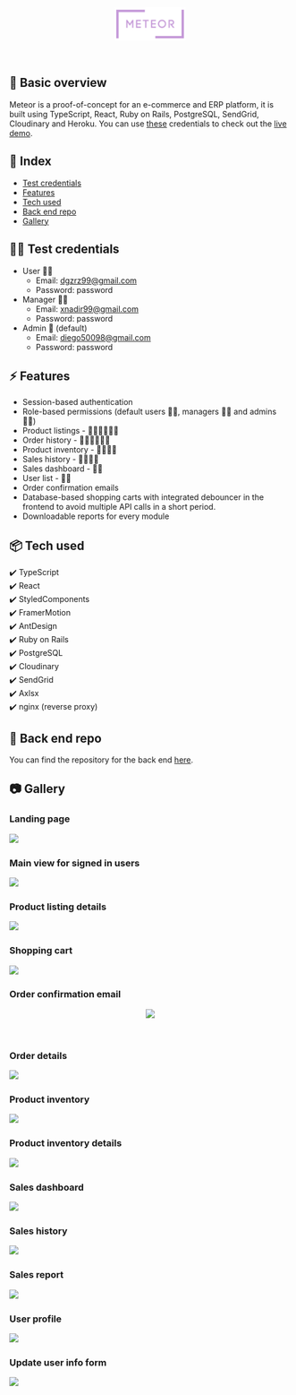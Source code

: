 <br>
<br>
<p align="center"><img width=25% src="https://github.com/rmzNadir/meteor-front/blob/main/src/assets/images/meteor.png"></p>
<br>

## :memo: Basic overview
Meteor is a proof-of-concept for an e-commerce and ERP platform, it is built using TypeScript, React, Ruby on Rails, PostgreSQL, SendGrid, Cloudinary and Heroku. You can use [these](#mage_man-test-credentials) credentials to check out the [live demo](https://meteor-erp-app.herokuapp.com/).

## :ledger: Index

- [Test credentials](#mage_man-test-credentials)
- [Features](#zap-features)
- [Tech used](#package-tech-used)
- [Back end repo](#link-back-end-repo)
- [Gallery](#camera-gallery)

## :mage_man: Test credentials

- User 🙍‍♂️
  - Email: dgzrz99@gmail.com
  - Password: password
- Manager 👨‍💼
  - Email: xnadir99@gmail.com
  - Password: password
- Admin 🧙‍ (default)
  - Email: diego50098@gmail.com
  - Password: password

## :zap: Features

- Session-based authentication
- Role-based permissions (default users 🙍‍♂️, managers 👨‍💼  and admins 🧙‍♂️)
- Product listings - 🙍‍♂️👨‍💼🧙‍♂️
- Order history - 🙍‍♂️👨‍💼🧙‍♂️
- Product inventory - 👨‍💼🧙‍♂️
- Sales history - 👨‍💼🧙‍♂️
- Sales dashboard - 🧙‍♂️
- User list - 🧙‍♂️
- Order confirmation emails
- Database-based shopping carts with integrated debouncer in the frontend to avoid multiple API calls in a short period.
- Downloadable reports for every module


##  :package: Tech used
✔️ TypeScript <br>
✔️ React <br>
✔️ StyledComponents <br>
✔️ FramerMotion <br>
✔️ AntDesign <br>
✔️ Ruby on Rails <br>
✔️ PostgreSQL <br>
✔️ Cloudinary <br>
✔️ SendGrid <br>
✔️ Axlsx <br>
✔️ nginx (reverse proxy) <br>

## :link: Back end repo

You can find the repository for the back end [here](https://github.com/rmzNadir/meteor-back).

##  :camera: Gallery

### Landing page
<img src="https://lh3.googleusercontent.com/fife/AAWUweVuW2ypYSyOylZQFya-PGA4KuQDhcWfmP6QKj8S8w2YOCzitZL4CSMmhLrFNh320ZN5E6G-UuwJT0m0dcAgf0HSiR2PWS3UcPrn__w9aARK6nanYrk0LbS5MZ6mG6M-d89hE6yAGLBQ_RIFaje5sfr8QqPR32V0XYhwRGQUNkPsodbglACnuQJpKP-mOIB6WKpE3zk86FU405DKr4wftXS_rZXT59Xe1ju5RV0JgRZ5DvqRMmd7eEtNphvSE4sVgYXchDJ_QX73_z8ovZIriuHVyajVVw8A8wvV6vZ9eo7a4mjT14vp7hPIN4ZgzmsU-WbYitZWkHHEmzOcXj8NPkKml90R4Vg0MMngBImHGK9eBcwwf4q1YI1MP_4lXRmBBK86kJRLAgYZHzva_FLxQ_i5J-Yw3lCwFM5kgbwJKY0kB7kcsJMjLdc5dyQAuNxxrKBHmGBFH9pfdbvqeFJ6s_YfgGG2RAS8m0K_UToGe9HPfXiHkSqpDeZVQ8aRs8pHlbe0-DYuorX678avTNI2xNeaX35JZjPbKhXC0CV95cRL1zUkmyHwdV1GwObVGDab7Ei7xOI9hV1U6ePfBv_rnmmWEB3apTsUHgoLptD6gij3nqPdj-MRN-uTIYuXY-j2cWEIgjZ4hdc_k4oERbjzehMIzQYgsh-OkNTKkzt7rWv3eYQ3v8uMLWNzX0FGe7QKf-vvb6Yl2bOeQWswe8o3ShSijim5fPolJMM=w1776-h1297-ft">
<br>

### Main view for signed in users
<img src="https://lh3.googleusercontent.com/fife/AAWUweVsnqC1yBYX3PxCm0XLitPmCsfyNfV0bAplQswLGX_4aKKfyMrHhDF0rMGb8t2pk3odFkYA22JZBDoxzj6qcJRO-7_P1XuKi6itMLSwr1XaZUuSj_FEmvlguIZaERNl7YhpskVNdTfs8fzASaazjzyEM8iP3pVbOOFJrT7QezI2mmhrMU0DgxZKVQdhWLGzh0SOR8K3D8WWYZkpehzKCOsIXqy4o5lXLmAaDOpVI2-DK9-fYaBTCasdYp5U5-bhdXHCJ6rGGS4aPOfbpR0eaDqH6oAoT8LfZe-_Ue_jQiSCoiNSXV_GUYEkuTJt5oHKmQcDbhMsGQL8rAyl10RLTZ6WbzuB3RDeM-R--2d0IsJb6QLloc5ibq7vp4QwYvYv-T1Jg0100q9yfuWvA-JYU4DPsLu41Uc33n5mq28ni17VpP5CBTno5IpmeJSAY3WivvoEd4363yKrEof6E9SXCIlsWXbnOY7eAYyUmosBIriMvuu4J_OzBOPFcYyiLGpUp_II21fxsiOxTqaoDDaZrifau087i6ioqs837JQqRBMbczE9vX2oBk_KzkS6JkFRPxeynwSRKAwKKSIzXKCxXjPixsjUAc43wPcATsRHLyOuUPTodiTGdnRTTE6Z1EO3vZ3SWG5SGdTc1jTg96k-zpp_7P0Yn5ry0SMLwTFC4PaZNVQxI9TgVQeruPjdEnFcIuRIZSHNgSvMm5sie9o_JUW_ISMGw189CfE=w1776-h1297-ft">
<br>

### Product listing details
<img src="https://lh3.googleusercontent.com/fife/AAWUweWSFEcjMJg6SdxkCNm3tyZlhJRuLEEQJAKVQRTjtoY-m1-J6afsXpSpm9beKqjk0xurz5ds3zGC4I2gMXTAWdvcdvFEdJxGHPr2_kIJwg7xS3_n3PblfKSSyVk92US7-ok_isTZ7FdUE9grlAuAUA4_cJv-6b8gB7RgqAkc17W947JfYiqrTAR6GsAJV0EAJNGdBpUQs7gE9MLnFPszAFExB-d2UGMhaASFYDa7JdE7GO22Yq-04gL6FOBAQhx8NG5y7nLO2sAFqwzpn3HACRz-6xooI1OCZMYeI1DR7CX-jLuLRu5FV7KRPkalnyoJql74S_rTAGGPKkmI4yEBzusjjMa9SjS08j4jpSbL3F-MxSV-8VQrU4BQSthx1tYg6KBeONVIznkWeAHLlEdIJ0v1vuVytMnptW04O7Jo5uJAz5GXRAU7jQPRzYrnG4tFSEfYh71Xc7P-wUjdWUf6L58vjaNGU-9gcCNjZvc2VCR3r6FnncdFTVRCUL_5iI0_wEsoLLv1qGCFc1ZbqDrwx8KEWbEppgW5y1P2-3H-dcW2pGCrC-PR60YOwCrOjaWeHLC758uYdnXEN3sLDJJURtEKoR6BKaWpR9e5oabepXf6YBU5Bd9YYS23F4Ye3-KYajI_kIVxEfx46f3uLwLzwlmPU7FKREUAVi6ZNIJVlCMKxZs-P2nZPuyglG89Cfs_jd6XNOswJOpFgmGsO4LWB_ROrOrerjcJRh0=w1776-h1297-ft">
<br>

### Shopping cart
<img src="https://lh3.googleusercontent.com/fife/AAWUweUjAr-H_2DnJec2_Ho7C6QF30knocsSqVmAOQDV6T1hc5wyYgOMT9yUxbnwY3XPmWWS_jG1oQrSoL3C0gTqtvozMRAqffpmZwncuyF3olREzudR4Do_3dNLEmRXu4rSLLMFCclr193MVEMAF3MvKV967h4_MYchMpcGMV8YnRVh9gHtDqYTwCiiT5S_XeoaOfdQGZ6bTMn3wus_sRunNxe0LdmxLkcpkRda4wjeOHXQI-Q7WR5gmbV769yVO_QseKd85AYAy5iIDmgjDMGMxuxBEV91s-nJXzeUBtM8RmznL1FtCSPr_B8qA6wZudNg_VaDy7dskebb5UbPP0acWCc8rrpP-8DlFcQMGN5nCRjLEa8d5YRCktC0FYNq9dtCiTlcmJ0i7UdN195-AcSdSmw9WXuFQxiPrmRFEC-shsZJUB9a0vXcZPmGKMgMGxr8vPfcJ11DkEzau9gf7p633rmClX3-T32lTBc05IdGMIff8uhcZFD5o-AB_Wyqu8gnfGsp3q3ESJVmfpFaqSTAwH0t2fGHZl5w9PkawbvAynadDqJcnfcU-0zo6oIVB2u7eLcLkvSJikK73r2Vmq764aMjZWoEkrhvlBgb8QbVae1dEORSCRFSLt14kjf_wuV_tFuHNgbvXaTWR7MWkOSM6XQv3_ebBj0oLhNhfMy7PSgLqC5jfkgeSV0wshEH9jKlIEVMq5yvQjBTz4WLOTz5r-J7C1bafY2RQpY=w1776-h1297-ft">
<br>

### Order confirmation email
<p align="center">
<img src="https://lh3.googleusercontent.com/fife/AAWUweVdHBaI3RnCqeaEybMXJyw5W_5RmW55PyvsjUOchcLkzSAofJ_U0OQjDjMuhj_7szuJE1AxedGUJZI90xq0EzFfZvuqSpJxrmGnNjLeiKdl0Z7o1ObX2eXqhkBbNi3xT_LxUn0ureryTAgeBPcAXLz3R94oYBmyBG9L03DfeAIyOtgkJ-uFMQ1oUc5GdfaT9Uyel5jlpSQJHuOWsgTfgDPtFrckbmoGumrCPaXJlvGlmAbbBc__7OoqJ5nyTPMfGtAKl7BlwfYloCs0LiH9KhWmOyzVQSvynw6nJfw7PPlQhX3R8xZ4CeUgHJl4hutxCbT-lQXh1UqPnrCzMu78TDLUfk3deZOkDHiaDvHbkDbK5mB9lqZu9U_q-1QThgknyepqBVwz0KCXWGr2Mxw-iR4cYdGVNIFQPBlhzgVwSghGCK1d9zCaZrDa6Mls56yNwV0j1y9A1Levyyp4-6vG3a4CDWJ4vWNd6cPnlSmiHrgAN0Ex-HcOElrwMazbEuRPGQ7zBCVCP1MTxY_MvGK3a6MsaV_T4TAcJgIWjQlbP6SBfWVO19tx0-fUrcxps9BJFyAMJBCefW0qYyvybTWXW4UhYz8Q-rKY0RZwDW_jfINVFG70flsvF_2VkYuymtHnUSyCfSbwSvEMZYshJdm2h7v922161tHBaQHZiu99HP1EZHda7D4EbA5EPG-MfEeNEeRxZSDFD8jQpz-w66YatYf6HlHenIaMcps=w1776-h1297-ft">
</p>
<br>

### Order details
<img src="https://lh3.googleusercontent.com/fife/AAWUweUupERv8Y8Y7NGImoJcs5AU2pmjVtVo87gRLbH9wt-GTT7BX06KZp23fqc04l-NO3SvGaIZyorQFyQtmDQfou0SXuPHDj4eIAytVicOHQV5uk_ek5C3yDn7DyJhKbpTswtHJhOH8C2f4pg_sO_fm7onYSVcyjRBnznbrp8zitXPpbhFeBZjPbfPHc21DiPbp7ImAs3qFgNjUsvFmJjZBPRXD2nFi0NQOWCzVzk3E9GV0OnfaxOHQ0rkIRyrSgiHAzUIqL5lN9aKliMw4qMEZhcNOJM7nVnoHlVrwcqjPbLkfcg1Cc9bkZfcEh1Gtg8_64CVua-oQ7jebG6HUZo9Nd7ErJAGDO68V-xqUvUIlV7Lar15Dwa1m5m0EzWrCeetmjITbOIhEmN9qmsfVPl2UNCyPKQPPti0dTy35beQ8hzxs-TvkjZ3_8XyKEtkU4y7wSSoi37fi_oamKhP4wPphTIhg0TVnuDSVibdGHqDjgTpLneC6WjAl7SU_LF425iHRtEA9gjXYJIWkbmRuQrVB962x5BhjvUjinVZ7L5JxmSrkHpOpxD1gE18LxzV9J1jacrjBonENwEXIf3j3EzI4eLIL69Djys2D8dshaHo7lYOLzpkomWxLGMBJQ9bQyre48-XQgaOx5pU8arEVoxr_2IE1KJI7XPHgFYOdYsPgp5GPz7J5Ys7jpENUpCoARnxRZkE38SMFO0VnPWEiRRE1_oSSqiVESmRoHA=w1776-h1297-ft">
<br>

### Product inventory
<img src="https://lh3.googleusercontent.com/fife/AAWUweWn8sp64mq7f-G9-AYhTgp7ZPTkxd52IhBzc1n5DAsPb-5l8JWwQgYSmXyf5PtHxJOtyW6d_asZSdE39CerQCV9P8LwPAKxPA_zsBUTdecVtI_ahTANodLdd1fnLV5IHjeLLziq0cc0sqgbRIoxo0qb2qAgEAnqKSQAueZggkhGUUyfF_TEwsRIOYeGfq-13o5eKzJBN_h3Im9IRknScEYMh_555rulZvyY-RT26hB5YBdDt3iXZs9cDcOetPYrb4abcT4vyPSnu2uhu5hdniL4FKdOEWJxq1LeT2SZ-g7IZzvBgin_kcHWejHAffaseqfx__4IRENXu7lfwtcGuno3aC82BhJvICyej46rCAu0LmK7Hryv0DW7KpUr_kJ4d4V6avY_4LCj7cko3ED2oaHVZYqF2Z0UVvYQ-JSyy-pgo2pMyIzVsoyVp1wXAMS-mSAVWMqEHhXDF-wmZx8j11Mn2ER8JNRUlVu1V1hcUvfPKnDKL7vVXN5n3cqIjvNlxN5Zbm8Ti7r_-4xcULNiufqN7ZIMeUPuSWmqyiNcHdzwkt42d9kCQjbFwRydQT4Jk3uE6Fq7aFng4ALy5qsJpkSyzOYWMCWH5ry9yS4ZuYoJ4i62Ll3DOwwinVQeMeDqxHuLrIeWx0Onl7h2N0iTcWUzEr4k90AwHAJjU52Z31FHOZFPAkSi_vNfCJgNH4quA56Qo59WZ-sfQMtBYS34OGXFJjRiMLdFaAg=w1776-h1297-ft">
<br>

### Product inventory details
<img src="https://lh3.googleusercontent.com/fife/AAWUweWykfjlvFADWqdYpJj1oClHpw_AwLqfkml3_OymSDxvfQZqrTQunxB4Lk_t-0dqZIm-OfesJVo6WQ_Vkdh9QlEN-9Ds_xrJABlQThMFoaJOLoDKWqq9MRyP-xoFg0x6DmamV1apGs9hx3bYpnEOo8_HzMjtzOM05ZP-Cq7AtHtOnxTly8IOHtqlNSArfyeLBadlBCncvlDW0JXT9MsZm-sX5sVjufMCzTDyoiroB2RUU9RDHitOO6uRwFUC5xuGxUn_J6sKPUsYbAvj6Q-vvvORPMAkBedsIB4CXcf5tfzKE-J9o2QkQIHvDZY5M9xad-2QlQ4YPiOKo-zYgGx_BVYR0EGe9rIRndBaRcFIYHwITFPK7bzoixDDLocQkK5wXUZd_Ri5dS5gaOecVspnauxHPJUdnl_uSm88f01BY5y61dPC0kf6G5Hh7cX0vrIUPoYhCOR2QfSoHdx23ckimhMqE3SlYRSXZWkl2n1Ry9oqLGS6Vx3OhXVTzmDLXGIm_pEixuMf2QN_SQhpvIrITgrVkQMrzFPpIw_cLgHdsIV_iepSrwwT_Mfye44DGqfnMGS09eK1rvfuN5tQ_WwtBJwRo6tVEa5bMG13f7crO2X_3sgY-9UMMKqKbwq6sM73_5i7s2qrSo-gXJH-Uu-EkPwN9MESDsNcoRy67FO6gKs-hZdrJiuCgaUn5nRGox_aFrOkf2ZrjZAjIfAuMnuStV5wfZwp2ygsGu8=w1776-h1297-ft">
<br>

### Sales dashboard
<img src="https://lh3.googleusercontent.com/fife/AAWUweXGHGNXB6nE_lYomTXgazvD-00d_FJijD0mMD1IYasV7aMBOTWJaWBE6U94IoM46J-9UGEXpqLaTH0uDM6T4y3ofLWGBXjdQu8ujjt-HX9TbyOfRJOGP8ZW_XcIO-e7p4o3dk-i4LxHVRVQBNhFj0C-ScbRkg2-UD2UvKTtKbdXdZnoZjCw4iB_hwtOkTMUBS77jbMA2xzBVo2yCRUye9V1BW8RIs_3nAKIbclCVYwD9prwhG_iWwH5JGA83FDcvx5igvq0j7ZxZTB9wT2Pz1np3RtPaUkQT7Zq2F7ar83ps5Cbr-1-E5DZ65OZOLAULT-Y-qEhvYPj4EHuN6W4hG6rPsxQ2EDSSsc2LUMpAQ1b9mJrs5L_bt8zWRadyV5krwv6Z7zU-xJ1-TNQzpT15HdqZcMaDJiVpnWxQQKM1J-dsqgrWHYd9jsdvt7N50sD1WYtGDfsYWKdY6uqmHQGLYuIfUFMgWAHLxopoRk6H1Js6pPKgwHTlCli1ySQSK5bR5N2jPRJq6HHk4ZZ3x7HsxJ4LQVZ2vP31G3EMYd1KocmaLREeAYGg1_ABP-CQM8hgxz2zWDj6cJp46JTJt4MNQT5OGKwuVOWnbQyHZ4Q9bjGU-sXfpFbPyy0szZAIFlzzpO5Ed_8nOmSAZ86z0JO_IZn4Gx2ZV_5RR_w0lsnJyKQMf-YOhJWvPTIvOV5eeuwbMpZJEvaYHBgXGIxuISHqi1OO0EloyNV_0A=w2560-h1297-ft">
<br>

### Sales history
<img src="https://lh3.googleusercontent.com/fife/AAWUweWGaT6M4rmA8am1AK512Z5CqjPqQMxv5tYfGekA8euS6tG6vD-zCeB0JueKMFWkiCbFC7O_56y-mu99PKSgqbVOwSuTtYQ7dZsrB50ezhaxZSQIqkunV4pRMFTD1tjYnt8dB12AUl8lPeqEJ3mlj1VPBRJl9L3BcRJB8v1pEEisbW-QQlQRnw1PUNR4X9sKxoiqmesFO6mHnkKEl86EOevkJVxkl9GScw2OZWSM0uBHBdJh2uW1L7JcmeetpK3AEnoKf0d3KKw7c4ndYzw6yzIQE4AgwjETdsNgjWxIy9aYdVLR-uY763uT6q3EzXQbUXKuzpwXwBu1tiFFZhAS0DECSNpAqoraSlUED2vX9DFcCpUu2lV63l2ll4c7VZLHA6z4hZ2e1NYKkPz_Q6D877V_ENhy5i2VpHO5Eh7qt3sVzanHZkGWYIZNPQJvHXub37aTp8NaN5WyNcoVY5kIRspre5CEaMlQSpjQCChyUM7EkE8UUmYqw2WYNtPpCUlvUIcFeaG3Uu1lm220nGaR4Nl448tYmPCCF9WyJFxqpZN7dFPbvrE6b39UHb-nS7jUx8JH8cK5xR_mx2YxG4xTIDj6wDDxT5VewHjVFe4m80kJ-OtxDG0nfQa2Z9byXS0aLERjSwdXUICUmI9Lgzb1CzUnWv0EBA3zobXSHp_jmzPQDCVVD_gaXYUfFZqT3znejfYOIG3DLSx858Z8cwfB0wVaG1SpfWTJJec=w1776-h1297-ft">
<br>

### Sales report
<img src="https://lh3.googleusercontent.com/fife/AAWUweXjwlQ526tCKrCFNTrVF0TO3o8FEo8Uf0J6mUOEWFWJokUSQ8vztNHFBGnOOWdFoCkFEOllDXeLrWm9ziokRo6QWcq4h7ZxgaYBae_1pETCQ1frfBDoQlUjeVWyg5eP7ruv6uZA7M1TTSKpyv9zqLxav8R8duyvscyBbMX0fPj4nwWsUiRD7ITovCHWxnaO5CpQ7Ydo-1KtqONoInyusu0yqup_-wuAkoX9koMUQ8nflvcYhjxHo29RChqDoVUrdoqxsVRsCRTXQQPJcieIv4qB49v98tOZ_q0tfLgmHheMKOEo0Xe_yTsKGMaLTJKtY36WlemRtbfmDZqjbvScaqCsbE66qzTYjg-5CGrdDc3pvRZyE2TXHBLG5rZQRycOXPYOL9HeDypWtNxB0U0Kp3OjeUl5BP7hN0H-3W8izlphOsKUh9XLW6QcJuW2OE6hn3gilRKuaDG_WDH_Ftk5ZxK9Bbc9QV6Lndy5tAAU78BO1uGDgyvHdV7zf3WkwN-fwQ2k-271JM5GUQoZN9ZFRI3-Vl1CZahSotAx7esN2wfypoKkn0_SOOfQFT8OgOyrPVaV-fseO33E1cFpnIZO-Rh904K0rJR1XXZXiz9HZ8OePh8AoPffYvWtZS-rIrVOyNz-rVea09Oun9_iKT7J8XPnu7MwGIpcwc7CkUNiLRJ4cZNGcVK1oIH3E8JxFnxrsqABj3lVWpoSMH18rQONRhq2_Bd3O3NswC4=w1776-h1297-ft">
<br>

### User profile
<img src="https://lh3.googleusercontent.com/fife/AAWUweVrAFv2GRqocAqb86jIWCj9k5eA8e8gkCTGxzgxJ1ru7QiLgMXHwUfREtJVA3qwqaZccD_kaL8Df9ZB9hfEFtgwK2Uoql46T-MUV88Auf3BgR7tXNn1L2l1H0Gc6BevN_OmLtGj8QMMlC5lKY2uB4rXmabdXgjUJh_Yc0ZT0VkzI5sIvXkH0IvRvipusmNWCOh8RCKsLnhPOiil9_I6NDEkNqgYh4V7p5v1wdygFFYrJblDxJd4IR8l5zT91PMn5-YO0GKX5k2ZRtl43YuQdnzI4aU2sKhHGhu8Q2IQZH3l2t-jsLxV5gtwdvVpuEotRpaShUUuA9o6bCTNgIXpEz-89YFrX5_M4NRtWPW0l1VtbiFuQrdvxZN91j6BqPnZeVI-UJwWs_WIVPaAO5cQXHkXS8MuHm_-arGRhMfRnyBfxFEzFYHVx_jDcheMglMS6_47XxImQ77auYaYagYwfCrTBievdq-P-uaOhyFGhJbpzZLr7sN-zIdtg2NlwPXGEPaoDu6GQB3EKdUrBdRaZCYvW1N_G5FtYyZiL826kqdDYVSb52lMH8tFqtwv790IS4b5yfz7VvPdim6fsd9Q00WDPxSCifDzvQEIQiIW3ro_eAlN-3Pd0MEiTuJuEja-zxGR7T8-VnXNKfmNKeH2V2JB7fROog43xxmqwNR6ApqN3qyLFvupPlyjxCRPUVltTVF6MvQc8Ywq7Ifzr0SIRIQ1YbgRXp0NG3U=w1776-h1297-ft">
<br>

### Update user info form
<img src="https://lh3.googleusercontent.com/fife/AAWUweW0Kv6AaD1Rdn-JdglXLzP2kazituvG_EiPKqALcXix-eCOMX4H76qQtJ77kP8_ivXBcm0dV2nQ9FLaw_amO8eqzgljDjUiexiPRgRv0B1NiM4W_37ufiXY2JngP_B5uWGRRAFLfa5ZL2km1moqYZceHRRhDR_4f6uSOlGMD7LN_qn2hIGvdGr7Cok_LZKSEH0SgNZRN-uX2hfxZ_N13d0YC6Y22ybjS5mUX3Rn8joxSW3PWiga1FeF-UjXzqAOP3TZkfujQeeb64bBqwLizaEYAL8-CVyaARyxGr9oJVRU9XYOoR1TIQymzZdSYXpQnHr_XDG4L8xZafG0GvAB31lZ_Fqrzki2BkL4Swmm6y7oIJHPGL-T1C5oKLjAeaol_HYlRkyk7oXFTQfo8mzVzUIRai9xabLh0Lv1ErSkXq5c08KvqWJd0aaa2mFPGBqSQf1hIZvfuHpslcrVqCtqP2iYbaR0lfH_MCmrKRhzFjSuU-a_udNYXoRe8jGlK69urUthxBkbunvte3Pq---k5G5vt3zONGBVngFycgNMJ1VbVWkDP__y9FpFnenBknKExrSGoOcnLpXjbMHaNSMV-DY_vs3HjvaE8irqUXf9WEl0krxy9x1i8qycFvFuIEKYYRTgU796rX8vzmHJrI5DXJc2Z0ByhgqUsiE5-fdkfvXx9VfNzxEnrrnK_P66r8qZ81tEDI8xcHj96ec0V1jjl9Q_aulsfWcKNec=w1776-h1297-ft">


